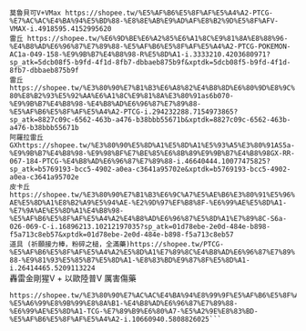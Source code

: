 ```莫魯貝可V+VMax https://shopee.tw/%E5%AF%B6%E5%8F%AF%E5%A4%A2-PTCG-%E7%AC%AC%E4%BA%94%E5%BD%88-%E8%8E%AB%E9%AD%AF%E8%B2%9D%E5%8F%AFV-VMAX-i.4918595.4152995620	```   
```雷丘 https://shopee.tw/%E6%9D%BE%E6%A2%85%E6%A1%8C%E9%81%8A%E8%88%96-%E4%B8%AD%E6%96%87%E7%89%88-%E5%AF%B6%E5%8F%AF%E5%A4%A2-PTCG-POKEMON-AC1a-049-158-%E9%9B%B7%E4%B8%98-R%E5%8D%A1-i.3333210.4203680971?sp_atk=5dcb08f5-b9fd-4f1d-8fb7-dbbaeb875b9f&xptdk=5dcb08f5-b9fd-4f1d-8fb7-dbbaeb875b9f```  
```雷丘 https://shopee.tw/%E3%80%90%E7%B1%B3%E6%A8%82%E4%B8%8D%E6%80%9D%E8%9C%80%E8%B2%93%E5%92%AA%E6%A1%8C%E9%81%8A%E3%80%91as6b070-%E9%9B%B7%E4%B8%98-%E4%B8%AD%E6%96%87%E7%89%88-%E5%AF%B6%E5%8F%AF%E5%A4%A2-PTCG-i.294232288.7154973865?sp_atk=8827c09c-6562-463b-a476-b38bbb55671b&xptdk=8827c09c-6562-463b-a476-b38bbb55671b```  
```阿羅拉雷丘 GXhttps://shopee.tw/%E3%80%90%E5%8D%A1%E5%8D%A1%E5%93%A5%E3%80%91AS5a-%E9%9B%B7%E4%B8%98-%E9%98%BF%E7%BE%85%E6%8B%89%E9%9B%B7%E4%B8%98GX-RR-067-184-PTCG-%E4%B8%AD%E6%96%87%E7%89%88-i.46640444.10077475825?sp_atk=b5769193-bcc5-4902-a0ea-c3641a95702e&xptdk=b5769193-bcc5-4902-a0ea-c3641a95702e```  
```皮卡丘  https://shopee.tw/%E3%80%90%E7%B1%B3%E6%9C%A7%E5%AE%B6%E3%80%91%E5%96%AE%E5%8D%A1%E8%B2%A9%E5%94%AE-%E2%9D%97%EF%B8%8F-%E6%99%AE%E5%8D%A1-%E7%9A%AE%E5%8D%A1%E4%B8%98-%E5%AF%B6%E5%8F%AF%E5%A4%A2%E4%B8%AD%E6%96%87%E5%8D%A1%E7%89%8C-S6a-026-069-C-i.16896213.10212197035?sp_atk=01d78ebe-2e0d-484e-b898-f5a713c8eb57&xptdk=01d78ebe-2e0d-484e-b898-f5a713c8eb57```  
```道具 (祈願接力棒，粉碎之槌，全滿藥)https://shopee.tw/PTCG-%E5%AF%B6%E5%8F%AF%E5%A4%A2%E5%8D%A1%E7%89%8C%E4%B8%AD%E6%96%87%E7%89%88-%E9%81%93%E5%85%B7%E5%8D%A1-%E8%83%BD%E9%87%8F%E5%8D%A1-i.26414465.5209113224```  
轟雷金剛猩V + 以歐陸普V
厲害傷藥  

``` 妙蛙系列 https://shopee.tw/%E3%80%90OPer%E3%80%91%E5%A6%99%E8%9B%99%E8%8A%B1-%E5%99%B4%E7%81%AB%E9%BE%8D-%E6%B0%B4%E7%AE%AD%E9%BE%9C-%E6%80%A5%E5%87%8D%E9%B3%A5-%E7%81%AB%E7%84%B0%E9%B3%A5-%E9%96%83%E9%9B%BB%E9%B3%A5-%E6%9A%B4%E9%AF%89%E9%BE%8D-%E7%9A%AE%E5%8D%A1%E4%B8%98-%E4%BB%99%E5%AD%90%E4%BC%8A%E5%B8%83-%E7%8F%AD%E5%9F%BA%E6%8B%89%E6%96%AF-%E7%99%BE%E8%AE%8A%E6%80%AA-%E4%BC%8A%E5%B8%83-%E5%8D%A1%E6%AF%94%E7%8D%B8-i.64476915.12293912632?sp_atk=0babc92f-e621-4b03-b503-8faa79366aea&xptdk=0babc92f-e621-4b03-b503-8faa79366aea  
https://shopee.tw/%E3%80%90%E7%AC%AC%E4%BA%94%E8%99%9F%E5%AF%B6%E5%8F%AF%E5%A4%A2%E4%B8%AD%E5%BF%83%E3%80%91PTCG-%E5%A6%99%E8%9B%99%E8%8A%B1-%E4%B8%AD%E6%96%87%E7%89%88-%E6%99%AE%E5%8D%A1-TCG-%E7%89%B9%E6%80%A7-%E5%A2%9E%E8%83%BD-%E5%AF%B6%E5%8F%AF%E5%A4%A2-i.10660940.5808826025```
